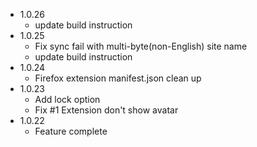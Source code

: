 - 1.0.26
  - update build instruction
- 1.0.25
  - Fix sync fail with multi-byte(non-English) site name
  - update build instruction
- 1.0.24
  - Firefox extension manifest.json clean up
- 1.0.23
  - Add lock option
  - Fix #1 Extension don't show avatar
- 1.0.22
  - Feature complete
